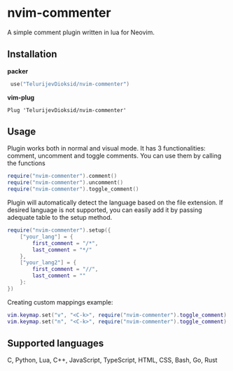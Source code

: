 # nvim-commenter

A simple comment plugin written in lua for Neovim.

## Installation
__packer__
```lua
 use("TelurijevDioksid/nvim-commenter")
```
__vim-plug__
```vim
Plug 'TelurijevDioksid/nvim-commenter'
```

## Usage
Plugin works both in normal and visual mode. It has 3 functionalities: comment,
uncomment and toggle comments. You can use them by calling the functions
```lua
require("nvim-commenter").comment()
require("nvim-commenter").uncomment()
require("nvim-commenter").toggle_comment()
```

Plugin will automatically detect the language based on the file extension.
If desired language is not supported, you can easily add it by passing adequate
table to the setup method.
```lua
require("nvim-commenter").setup({
    ["your_lang"] = {
        first_comment = "/*",
        last_comment = "*/"
    },
    ["your_lang2"] = {
        first_comment = "//",
        last_comment = ""
    }:
})
```

Creating custom mappings example:
```lua
vim.keymap.set("v", "<C-k>", require("nvim-commenter").toggle_comment)
vim.keymap.set("n", "<C-k>", require("nvim-commenter").toggle_comment)
```

## Supported languages
C, Python, Lua, C++, JavaScript, TypeScript, HTML, CSS, Bash, Go, Rust
